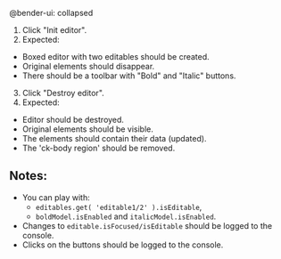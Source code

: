 @bender-ui: collapsed

1. Click "Init editor".
2. Expected:
  * Boxed editor with two editables should be created.
  * Original elements should disappear.
  * There should be a toolbar with "Bold" and "Italic" buttons.
3. Click "Destroy editor".
4. Expected:
  * Editor should be destroyed.
  * Original elements should be visible.
  * The elements should contain their data (updated).
  * The 'ck-body region' should be removed.

## Notes:

* You can play with:
  * `editables.get( 'editable1/2' ).isEditable`,
  * `boldModel.isEnabled` and `italicModel.isEnabled`.
* Changes to `editable.isFocused/isEditable` should be logged to the console.
* Clicks on the buttons should be logged to the console.
